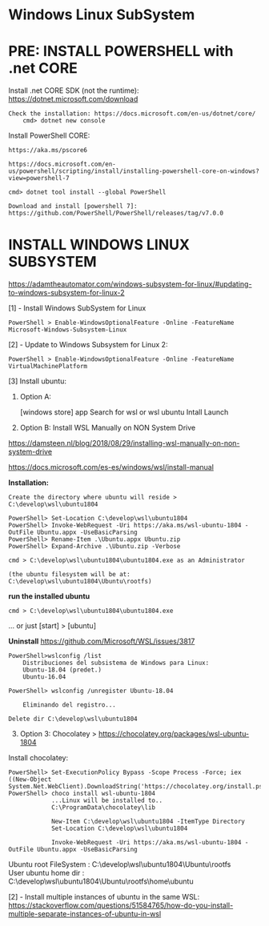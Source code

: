 Windows Linux SubSystem
======================================
PRE: INSTALL POWERSHELL with .net CORE
======================================
Install .net CORE SDK (not the runtime): https://dotnet.microsoft.com/download
	
	Check the installation: https://docs.microsoft.com/en-us/dotnet/core/
		cmd> dotnet new console

Install PowerShell CORE:

	https://aka.ms/pscore6
	
	https://docs.microsoft.com/en-us/powershell/scripting/install/installing-powershell-core-on-windows?view=powershell-7

	cmd> dotnet tool install --global PowerShell

	Download and install [powershell 7]: https://github.com/PowerShell/PowerShell/releases/tag/v7.0.0

INSTALL WINDOWS LINUX SUBSYSTEM
================================
https://adamtheautomator.com/windows-subsystem-for-linux/#updating-to-windows-subsystem-for-linux-2

[1] - Install Windows SubSystem for Linux

	PowerShell > Enable-WindowsOptionalFeature -Online -FeatureName Microsoft-Windows-Subsystem-Linux


[2] - Update to Windows Subsystem for Linux 2:

	PowerShell > Enable-WindowsOptionalFeature -Online -FeatureName VirtualMachinePlatform


[3] Install ubuntu:

1) Option A:

	[windows store] app
		Search for wsl or wsl ubuntu
		Intall
			Launch

2) Option B: Install WSL Manually on NON System Drive

https://damsteen.nl/blog/2018/08/29/installing-wsl-manually-on-non-system-drive

https://docs.microsoft.com/es-es/windows/wsl/install-manual

**Installation:**

	Create the directory where ubuntu will reside > C:\develop\wsl\ubuntu1804

	PowerShell> Set-Location C:\develop\wsl\ubuntu1804
	PowerShell> Invoke-WebRequest -Uri https://aka.ms/wsl-ubuntu-1804 -OutFile Ubuntu.appx -UseBasicParsing
	PowerShell> Rename-Item .\Ubuntu.appx Ubuntu.zip
	PowerShell> Expand-Archive .\Ubuntu.zip -Verbose

	cmd > C:\develop\wsl\ubuntu1804\ubuntu1804.exe as an Administrator

	(the ubuntu filesystem will be at: C:\develop\wsl\ubuntu1804\Ubuntu\rootfs)

**run the installed ubuntu** 

	cmd > C:\develop\wsl\ubuntu1804\ubuntu1804.exe

... or just [start] > [ubuntu]


**Uninstall** https://github.com/Microsoft/WSL/issues/3817

	PowerShell>wslconfig /list
		Distribuciones del subsistema de Windows para Linux:
		Ubuntu-18.04 (predet.)
		Ubuntu-16.04

	PowerShell> wslconfig /unregister Ubuntu-18.04
		
		Eliminando del registro...

	Delete dir C:\develop\wsl\ubuntu1804

3) Option 3: Chocolatey > https://chocolatey.org/packages/wsl-ubuntu-1804

Install chocolatey:

	PowerShell> Set-ExecutionPolicy Bypass -Scope Process -Force; iex ((New-Object System.Net.WebClient).DownloadString('https://chocolatey.org/install.ps1'))
	PowerShell> choco install wsl-ubuntu-1804
				...Linux will be installed to..
				C:\ProgramData\chocolatey\lib

				New-Item C:\develop\wsl\ubuntu1804 -ItemType Directory
				Set-Location C:\develop\wsl\ubuntu1804

				Invoke-WebRequest -Uri https://aka.ms/wsl-ubuntu-1804 -OutFile Ubuntu.appx -UseBasicParsing

Ubuntu root FileSystem : C:\develop\wsl\ubuntu1804\Ubuntu\rootfs\
User ubuntu home dir : C:\develop\wsl\ubuntu1804\Ubuntu\rootfs\home\ubuntu

[2] - Install multiple instances of ubuntu in the same WSL:
	https://stackoverflow.com/questions/51584765/how-do-you-install-multiple-separate-instances-of-ubuntu-in-wsl


